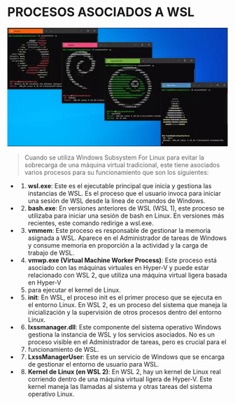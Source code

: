 # PROCESOS ASOCIADOS A WSL

![Procesos](img/procesos.PNG)

> Cuando se utiliza Windows Subsystem For Linux para evitar la sobrecarga de una máquina virtual tradicional, este tiene asociados varios procesos para su funcionamiento que son los siguientes:

* 1. **wsl.exe**: Este es el ejecutable principal que inicia y gestiona las instancias de WSL. Es el proceso que el usuario invoca para iniciar una sesión de WSL desde la línea de comandos de Windows.

* 2. **bash.exe**: En versiones anteriores de WSL (WSL 1), este proceso se utilizaba para iniciar una sesión de bash en Linux. En versiones más recientes, este comando redirige a wsl.exe.

* 3. **vmmem**: Este proceso es responsable de gestionar la memoria asignada a WSL. Aparece en el Administrador de tareas de Windows y consume memoria en proporción a la actividad y la carga de trabajo de WSL.

* 4. **vmwp.exe (Virtual Machine Worker Process)**: Este proceso está asociado con las máquinas virtuales en Hyper-V y puede estar relacionado con WSL 2, que utiliza una máquina virtual ligera basada en Hyper-V
  5. para ejecutar el kernel de Linux.

* 5. **init**: En WSL, el proceso init es el primer proceso que se ejecuta en el entorno Linux. En WSL 2, es un proceso del sistema que maneja la inicialización y la supervisión de otros procesos dentro del entorno Linux.

* 6. **lxssmanager.dll**: Este componente del sistema operativo Windows gestiona la instancia de WSL y los servicios asociados. No es un proceso visible en el Administrador de tareas, pero es crucial para el
  7. funcionamiento de WSL.

* 7. **LxssManagerUser**: Este es un servicio de Windows que se encarga de gestionar el entorno de usuario para WSL.

* 8. **Kernel de Linux (en WSL 2)**: En WSL 2, hay un kernel de Linux real corriendo dentro de una máquina virtual ligera de Hyper-V. Este kernel maneja las llamadas al sistema y otras tareas del sistema operativo Linux.
